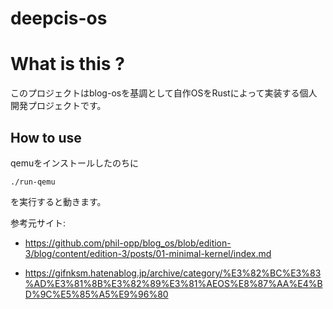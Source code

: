 # deepcis-os

# What is this ? 
このプロジェクトはblog-osを基調として自作OSをRustによって実装する個人開発プロジェクトです。

## How to use
qemuをインストールしたのちに

```
./run-qemu 
```
を実行すると動きます。




参考元サイト:

- https://github.com/phil-opp/blog_os/blob/edition-3/blog/content/edition-3/posts/01-minimal-kernel/index.md 

- https://gifnksm.hatenablog.jp/archive/category/%E3%82%BC%E3%83%AD%E3%81%8B%E3%82%89%E3%81%AEOS%E8%87%AA%E4%BD%9C%E5%85%A5%E9%96%80  